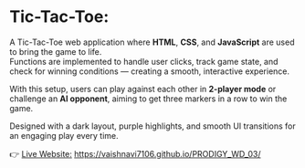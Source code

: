 # Tic-Tac-Toe: 

A Tic-Tac-Toe web application where **HTML**, **CSS**, and **JavaScript** are used to bring the game to life.  
Functions are implemented to handle user clicks, track game state, and check for winning conditions — creating a smooth, interactive experience.  

With this setup, users can play against each other in **2-player mode** or challenge an **AI opponent**, aiming to get three markers in a row to win the game.

 Designed with a dark layout, purple highlights, and smooth UI transitions for an engaging play every time.

👉 [Live Website:](https://vaishnavi7106.github.io/PRODIGY_WD_02/) https://vaishnavi7106.github.io/PRODIGY_WD_03/
